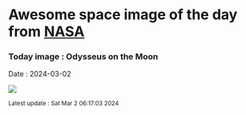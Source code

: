 
# Awesome space image of the day from [NASA](https://api.nasa.gov/)

### Today image : Odysseus on the Moon
Date : 2024-03-02

![](https://apod.nasa.gov/apod/image/2403/IM_Odysseus_landing-1100x600.png)

<small>Latest update : Sat Mar  2 06:17:03 2024</small>
        